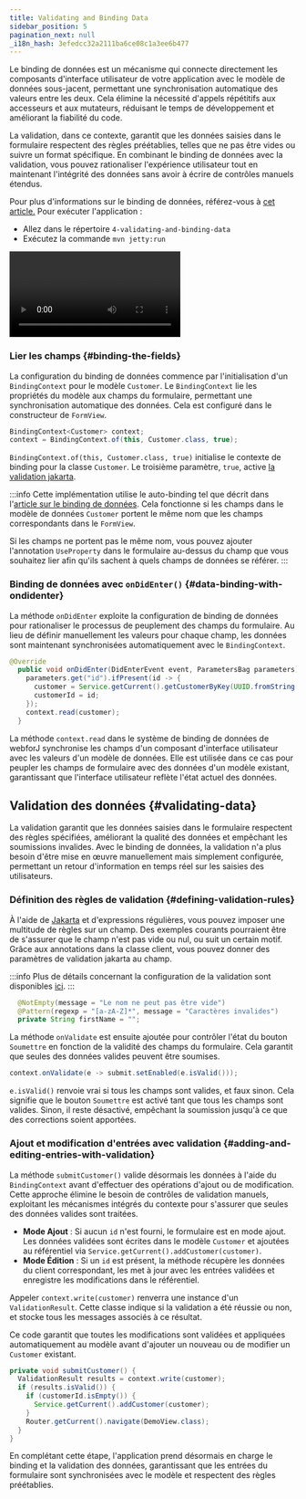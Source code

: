 ```yaml
---
title: Validating and Binding Data
sidebar_position: 5
pagination_next: null
_i18n_hash: 3efedcc32a2111ba6ce08c1a3ee6b477
---
```

Le binding de données est un mécanisme qui connecte directement les composants d'interface utilisateur de votre application avec le modèle de données sous-jacent, permettant une synchronisation automatique des valeurs entre les deux. Cela élimine la nécessité d'appels répétitifs aux accesseurs et aux mutateurs, réduisant le temps de développement et améliorant la fiabilité du code.

La validation, dans ce contexte, garantit que les données saisies dans le formulaire respectent des règles préétablies, telles que ne pas être vides ou suivre un format spécifique. En combinant le binding de données avec la validation, vous pouvez rationaliser l'expérience utilisateur tout en maintenant l'intégrité des données sans avoir à écrire de contrôles manuels étendus.

Pour plus d'informations sur le binding de données, référez-vous à [cet article.](../../data-binding/overview) Pour exécuter l'application :

- Allez dans le répertoire `4-validating-and-binding-data`
- Exécutez la commande `mvn jetty:run`

<div class="videos-container">
  <video controls>
    <source src="https://cdn.webforj.com/webforj-documentation/video/tutorials/validating-and-binding-data.mp4" type="video/mp4"/>
  </video>
</div>

### Lier les champs {#binding-the-fields}

La configuration du binding de données commence par l'initialisation d'un `BindingContext` pour le modèle `Customer`. Le `BindingContext` lie les propriétés du modèle aux champs du formulaire, permettant une synchronisation automatique des données. Cela est configuré dans le constructeur de `FormView`.

```java title="FormView.java"
BindingContext<Customer> context;
context = BindingContext.of(this, Customer.class, true);
```

`BindingContext.of(this, Customer.class, true)` initialise le contexte de binding pour la classe `Customer`. Le troisième paramètre, `true`, active [la validation jakarta](https://beanvalidation.org/).

:::info
Cette implémentation utilise le auto-binding tel que décrit dans l'[article sur le binding de données](../../data-binding/automatic-binding). Cela fonctionne si les champs dans le modèle de données `Customer` portent le même nom que les champs correspondants dans le `FormView`.

Si les champs ne portent pas le même nom, vous pouvez ajouter l'annotation `UseProperty` dans le formulaire au-dessus du champ que vous souhaitez lier afin qu'ils sachent à quels champs de données se référer.
:::

### Binding de données avec `onDidEnter()` {#data-binding-with-ondidenter}

La méthode `onDidEnter` exploite la configuration de binding de données pour rationaliser le processus de peuplement des champs du formulaire. Au lieu de définir manuellement les valeurs pour chaque champ, les données sont maintenant synchronisées automatiquement avec le `BindingContext`.

```java {7}
@Override
  public void onDidEnter(DidEnterEvent event, ParametersBag parameters) {
    parameters.get("id").ifPresent(id -> {
      customer = Service.getCurrent().getCustomerByKey(UUID.fromString(id));
      customerId = id;
    });
    context.read(customer);
  }
```

La méthode `context.read` dans le système de binding de données de webforJ synchronise les champs d'un composant d'interface utilisateur avec les valeurs d'un modèle de données. Elle est utilisée dans ce cas pour peupler les champs de formulaire avec des données d'un modèle existant, garantissant que l'interface utilisateur reflète l'état actuel des données.

## Validation des données {#validating-data}

La validation garantit que les données saisies dans le formulaire respectent des règles spécifiées, améliorant la qualité des données et empêchant les soumissions invalides. Avec le binding de données, la validation n'a plus besoin d'être mise en œuvre manuellement mais simplement configurée, permettant un retour d'information en temps réel sur les saisies des utilisateurs.

### Définition des règles de validation {#defining-validation-rules}

À l'aide de [Jakarta](https://beanvalidation.org) et d'expressions régulières, vous pouvez imposer une multitude de règles sur un champ. Des exemples courants pourraient être de s'assurer que le champ n'est pas vide ou nul, ou suit un certain motif. Grâce aux annotations dans la classe client, vous pouvez donner des paramètres de validation jakarta au champ.

:::info
Plus de détails concernant la configuration de la validation sont disponibles [ici](../../data-binding/validation/jakarta-validation.md#installation).
:::

```java
  @NotEmpty(message = "Le nom ne peut pas être vide")
  @Pattern(regexp = "[a-zA-Z]*", message = "Caractères invalides")
  private String firstName = "";
```

La méthode `onValidate` est ensuite ajoutée pour contrôler l'état du bouton `Soumettre` en fonction de la validité des champs du formulaire. Cela garantit que seules des données valides peuvent être soumises.

```java title="FormView.java"
context.onValidate(e -> submit.setEnabled(e.isValid()));
```

`e.isValid()` renvoie vrai si tous les champs sont valides, et faux sinon. Cela signifie que le bouton `Soumettre` est activé tant que tous les champs sont valides. Sinon, il reste désactivé, empêchant la soumission jusqu'à ce que des corrections soient apportées.

### Ajout et modification d'entrées avec validation {#adding-and-editing-entries-with-validation}

La méthode `submitCustomer()` valide désormais les données à l'aide du `BindingContext` avant d'effectuer des opérations d'ajout ou de modification. Cette approche élimine le besoin de contrôles de validation manuels, exploitant les mécanismes intégrés du contexte pour s'assurer que seules des données valides sont traitées.

- **Mode Ajout** : Si aucun `id` n'est fourni, le formulaire est en mode ajout. Les données validées sont écrites dans le modèle `Customer` et ajoutées au référentiel via `Service.getCurrent().addCustomer(customer)`.
- **Mode Édition** : Si un `id` est présent, la méthode récupère les données du client correspondant, les met à jour avec les entrées validées et enregistre les modifications dans le référentiel.

Appeler `context.write(customer)` renverra une instance d'un `ValidationResult`. Cette classe indique si la validation a été réussie ou non, et stocke tous les messages associés à ce résultat.

Ce code garantit que toutes les modifications sont validées et appliquées automatiquement au modèle avant d'ajouter un nouveau ou de modifier un `Customer` existant.

```java title="FormView.java"
private void submitCustomer() {
  ValidationResult results = context.write(customer);
  if (results.isValid()) {
    if (customerId.isEmpty()) {
      Service.getCurrent().addCustomer(customer);
    }
    Router.getCurrent().navigate(DemoView.class);
  }
}
```

En complétant cette étape, l'application prend désormais en charge le binding et la validation des données, garantissant que les entrées du formulaire sont synchronisées avec le modèle et respectent des règles préétablies.

